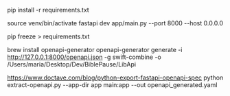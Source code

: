 

pip install -r requirements.txt

source venv/bin/activate
fastapi dev app/main.py --port 8000 --host 0.0.0.0

pip freeze > requirements.txt

brew install openapi-generator
openapi-generator generate -i http://127.0.0.1:8000/openapi.json -g swift-combine -o /Users/maria/Desktop/Dev/BiblePause/LibApi


https://www.doctave.com/blog/python-export-fastapi-openapi-spec
python extract-openapi.py --app-dir app main:app --out openapi_generated.yaml